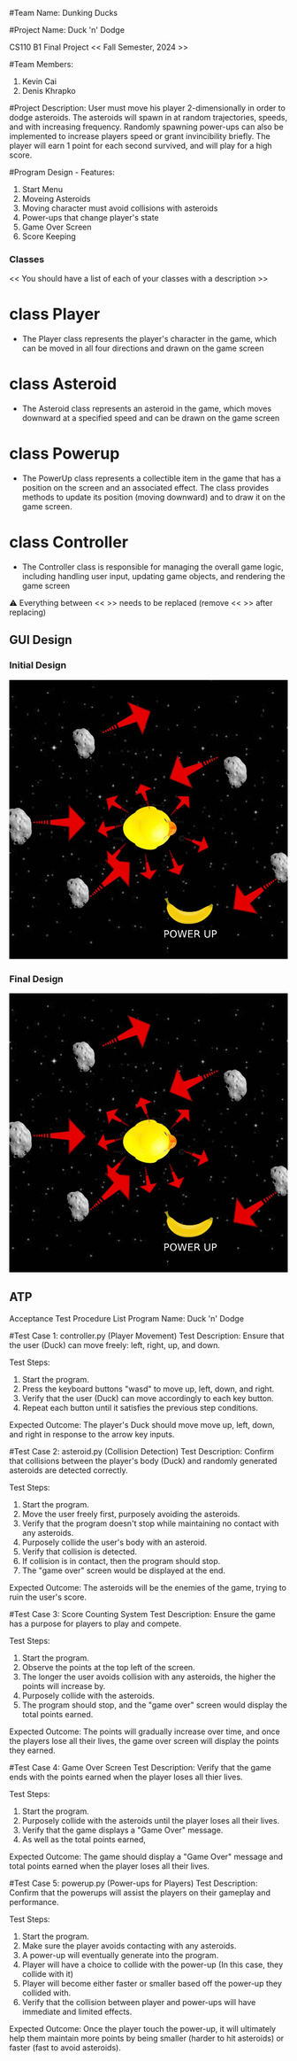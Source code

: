 #Team Name: 
Dunking Ducks

#Project Name:
Duck 'n' Dodge

CS110 B1 Final Project  << Fall Semester, 2024 >>

#Team Members: 
1. Kevin Cai
2. Denis Khrapko

#Project Description:
User must move his player 2-dimensionally in order to dodge asteroids. The asteroids will spawn in at random trajectories, speeds, and with increasing frequency. Randomly spawning power-ups can also be implemented to increase players speed or grant invincibility briefly. The player will earn 1 point for each second survived, and will play for a high score.

#Program Design - Features:
1. Start Menu
2. Moveing Asteroids
3. Moving character must avoid collisions with asteroids
4. Power-ups that change player's state
4. Game Over Screen
5. Score Keeping

### Classes
<< You should have a list of each of your classes with a description >>

# class Player
- The Player class represents the player's character in the game, which can be moved in all four directions and drawn on the game screen

# class Asteroid
- The Asteroid class represents an asteroid in the game, which moves downward at a specified speed and can be drawn on the game screen

# class Powerup
- The PowerUp class represents a collectible item in the game that has a position on the screen and an associated effect. The class provides methods to update its position (moving downward) and to draw it on the game screen.

# class Controller
- The Controller class is responsible for managing the overall game logic, including handling user input, updating game objects, and rendering the game screen

:warning: Everything between << >> needs to be replaced (remove << >> after replacing)

## GUI Design

### Initial Design

![initial gui](assets/duckgui.jpg)

### Final Design

![final gui](assets/finalgui.jpg)

## ATP

Acceptance Test Procedure List
Program Name: Duck 'n' Dodge

#Test Case 1: controller.py (Player Movement)
Test Description: Ensure that the user (Duck) can move freely: left, right, up, and down.

Test Steps:
1. Start the program.
2. Press the keyboard buttons "wasd" to move up, left, down, and right.
3. Verify that the user (Duck) can move accordingly to each key button.
4. Repeat each button until it satisfies the previous step conditions.

Expected Outcome:
The player's Duck should move move up, left, down, and right in response to the arrow key inputs.

#Test Case 2: asteroid.py (Collision Detection) 
Test Description: Confirm that collisions between the player's body (Duck) and randomly generated asteroids are detected correctly.

Test Steps:
1. Start the program.
2. Move the user freely first, purposely avoiding the asteroids.
3. Verify that the program doesn't stop while maintaining no contact with any asteroids.
4. Purposely collide the user's body with an asteroid.
5. Verify that collision is detected.
6. If collision is in contact, then the program should stop.
7. The "game over" screen would be displayed at the end.

Expected Outcome:
The asteroids will be the enemies of the game, trying to ruin the user's score. 

#Test Case 3: Score Counting System
Test Description: Ensure the game has a purpose for players to play and compete.

Test Steps:
1. Start the program.
2. Observe the points at the top left of the screen.
3. The longer the user avoids collision with any asteroids, the higher the points will increase by.
4. Purposely collide with the asteroids.
5. The program should stop, and the "game over" screen would display the total points earned.

Expected Outcome:
The points will gradually increase over time, and once the players lose all their lives, the game over screen will display the points they earned.

#Test Case 4: Game Over Screen
Test Description: Verify that the game ends with the points earned when the player loses all thier lives.

Test Steps:
1. Start the program.
2. Purposely collide with the asteroids until the player loses all their lives.
3. Verify that the game displays a "Game Over" message.
4. As well as the total points earned, 

Expected Outcome: 
The game should display a "Game Over" message and total points earned when the player loses all their lives.

#Test Case 5: powerup.py (Power-ups for Players)
Test Description: Confirm that the powerups will assist the players on their gameplay and performance. 

Test Steps:
1. Start the program.
2. Make sure the player avoids contacting with any asteroids.
3. A power-up will eventually generate into the program.
4. Player will have a choice to collide with the power-up (In this case, they collide with it)
5. Player will become either faster or smaller based off the power-up they collided with.
6. Verify that the collision between player and power-ups will have immediate and limited effects.

Expected Outcome:
Once the player touch the power-up, it will ultimately help them maintain more points by being smaller (harder to hit asteroids) or faster (fast to avoid asteroids). 

